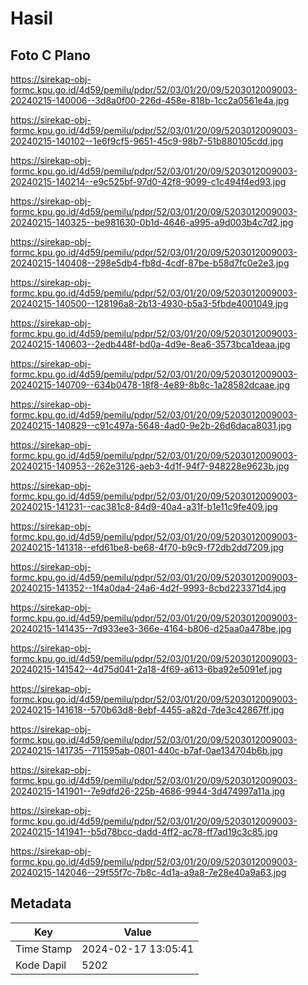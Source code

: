 # Hasil

## Foto C Plano

https://sirekap-obj-formc.kpu.go.id/4d59/pemilu/pdpr/52/03/01/20/09/5203012009003-20240215-140006--3d8a0f00-226d-458e-818b-1cc2a0561e4a.jpg

https://sirekap-obj-formc.kpu.go.id/4d59/pemilu/pdpr/52/03/01/20/09/5203012009003-20240215-140102--1e6f9cf5-9651-45c9-98b7-51b880105cdd.jpg

https://sirekap-obj-formc.kpu.go.id/4d59/pemilu/pdpr/52/03/01/20/09/5203012009003-20240215-140214--e9c525bf-97d0-42f8-9099-c1c494f4ed93.jpg

https://sirekap-obj-formc.kpu.go.id/4d59/pemilu/pdpr/52/03/01/20/09/5203012009003-20240215-140325--be981630-0b1d-4646-a995-a9d003b4c7d2.jpg

https://sirekap-obj-formc.kpu.go.id/4d59/pemilu/pdpr/52/03/01/20/09/5203012009003-20240215-140408--298e5db4-fb8d-4cdf-87be-b58d7fc0e2e3.jpg

https://sirekap-obj-formc.kpu.go.id/4d59/pemilu/pdpr/52/03/01/20/09/5203012009003-20240215-140500--128196a8-2b13-4930-b5a3-5fbde4001049.jpg

https://sirekap-obj-formc.kpu.go.id/4d59/pemilu/pdpr/52/03/01/20/09/5203012009003-20240215-140603--2edb448f-bd0a-4d9e-8ea6-3573bca1deaa.jpg

https://sirekap-obj-formc.kpu.go.id/4d59/pemilu/pdpr/52/03/01/20/09/5203012009003-20240215-140709--634b0478-18f8-4e89-8b8c-1a28582dcaae.jpg

https://sirekap-obj-formc.kpu.go.id/4d59/pemilu/pdpr/52/03/01/20/09/5203012009003-20240215-140829--c91c497a-5648-4ad0-9e2b-26d6daca8031.jpg

https://sirekap-obj-formc.kpu.go.id/4d59/pemilu/pdpr/52/03/01/20/09/5203012009003-20240215-140953--262e3126-aeb3-4d1f-94f7-948228e9623b.jpg

https://sirekap-obj-formc.kpu.go.id/4d59/pemilu/pdpr/52/03/01/20/09/5203012009003-20240215-141231--cac381c8-84d9-40a4-a31f-b1e11c9fe409.jpg

https://sirekap-obj-formc.kpu.go.id/4d59/pemilu/pdpr/52/03/01/20/09/5203012009003-20240215-141318--efd61be8-be68-4f70-b9c9-f72db2dd7209.jpg

https://sirekap-obj-formc.kpu.go.id/4d59/pemilu/pdpr/52/03/01/20/09/5203012009003-20240215-141352--1f4a0da4-24a6-4d2f-9993-8cbd223371d4.jpg

https://sirekap-obj-formc.kpu.go.id/4d59/pemilu/pdpr/52/03/01/20/09/5203012009003-20240215-141435--7d933ee3-366e-4164-b806-d25aa0a478be.jpg

https://sirekap-obj-formc.kpu.go.id/4d59/pemilu/pdpr/52/03/01/20/09/5203012009003-20240215-141542--4d75d041-2a18-4f69-a613-6ba92e5091ef.jpg

https://sirekap-obj-formc.kpu.go.id/4d59/pemilu/pdpr/52/03/01/20/09/5203012009003-20240215-141618--570b63d8-8ebf-4455-a82d-7de3c42867ff.jpg

https://sirekap-obj-formc.kpu.go.id/4d59/pemilu/pdpr/52/03/01/20/09/5203012009003-20240215-141735--711595ab-0801-440c-b7af-0ae134704b6b.jpg

https://sirekap-obj-formc.kpu.go.id/4d59/pemilu/pdpr/52/03/01/20/09/5203012009003-20240215-141901--7e9dfd26-225b-4686-9944-3d474997a11a.jpg

https://sirekap-obj-formc.kpu.go.id/4d59/pemilu/pdpr/52/03/01/20/09/5203012009003-20240215-141941--b5d78bcc-dadd-4ff2-ac78-ff7ad19c3c85.jpg

https://sirekap-obj-formc.kpu.go.id/4d59/pemilu/pdpr/52/03/01/20/09/5203012009003-20240215-142046--29f55f7c-7b8c-4d1a-a9a8-7e28e40a9a63.jpg


## Metadata

| Key        | Value               |
| ---------- | ------------------- |
| Time Stamp | 2024-02-17 13:05:41 |
| Kode Dapil | 5202                |



